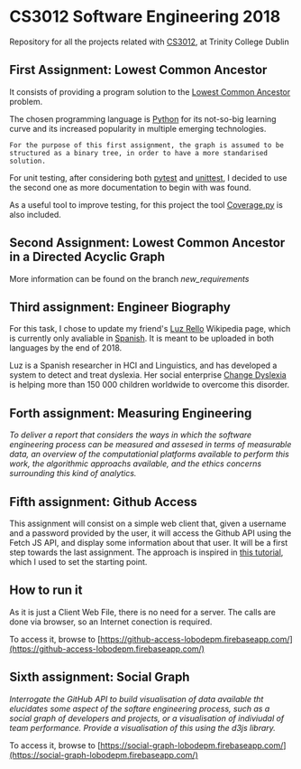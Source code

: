 # CS3012 Software Engineering 2018
Repository for all the projects related with [CS3012](https://scss.tcd.ie/Stephen.Barrett/teaching/CS3012/index.html), at Trinity College Dublin

## First Assignment: Lowest Common Ancestor
It consists of providing a program solution to the [Lowest Common Ancestor](https://www.hackerrank.com/topics/lowest-common-ancestor) problem. 

The chosen programming language is [Python](https://www.python.org/) for its not-so-big learning curve and its increased popularity in multiple emerging technologies. 
```
For the purpose of this first assignment, the graph is assumed to be structured as a binary tree, in order to have a more standarised solution. 
```
For unit testing, after considering both [pytest](https://pytest.org/) and [unittest](https://docs.python.org/3/library/unittest.html), I decided to use the second one as more documentation to begin with was found. 

As a useful tool to improve testing, for this project the tool [Coverage.py](https://coverage.readthedocs.io/en/coverage-4.5.1x/index.html) is also included. 


## Second Assignment: Lowest Common Ancestor in a Directed Acyclic Graph
More information can be found on the branch *new_requirements* 

## Third assignment: Engineer Biography
For this task, I chose to update my friend's [Luz Rello](http://www.luzrello.com/) Wikipedia page, which is currently only avaliable in [Spanish](https://es.wikipedia.org/w/index.php?title=Luz_Rello_S%C3%A1nchez). It is meant to be uploaded in both languages by the end of 2018.

Luz is a Spanish researcher in HCI and Linguistics, and has developed a system to detect and treat dyslexia. Her social enterprise [Change Dyslexia](https://www.changedyslexia.org/) is helping more than 150 000 children worldwide to overcome this disorder.



## Forth assignment: Measuring Engineering
*To deliver a report that considers the ways in which the software engineering process can be measured and assesed in terms of measurable data, an overview of the computationial platforms available to perform this work, the algorithmic approachs available, and the ethics concerns surrounding this kind of analytics.*



## Fifth assignment: Github Access
This assignment will consist on a simple web client that, given a username and a password provided by the user, it will access the Github API using the Fetch JS API, and display some information about that user. It will be a first step towards the last assignment. 
The approach is inspired in [this tutorial](https://www.youtube.com/watch?v=sJspH620ZsU&t=691s), which I used to set the starting point.

## How to run it
As it is just a Client Web File, there is no need for a server. The calls are done via browser, so an Internet conection is required. 

To access it, browse to [https://github-access-lobodepm.firebaseapp.com/](https://github-access-lobodepm.firebaseapp.com/)



## Sixth assignment: Social Graph
*Interrogate the GitHub API to build visualisation of data available tht elucidates some aspect of the softare engineering process, such as a social graph of developers and projects, or a visualisation of indiviudal of team performance. Provide a visualisation of this using the d3js library.*

To access it, browse to [https://social-graph-lobodepm.firebaseapp.com/](https://social-graph-lobodepm.firebaseapp.com/)








